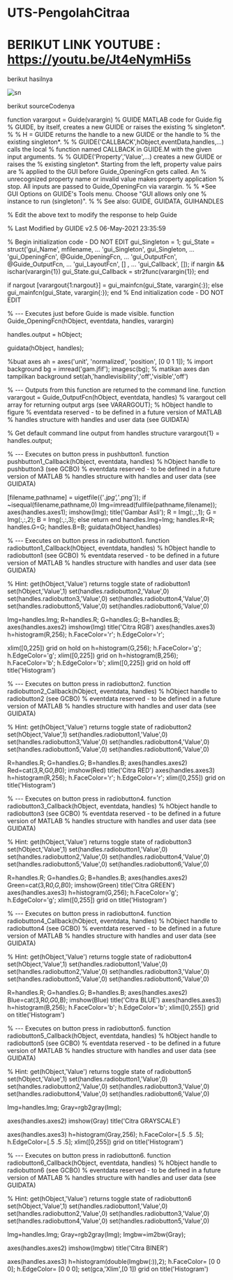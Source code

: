 # UTS-PengolahCitraa

# BERIKUT LINK YOUTUBE : https://youtu.be/Jt4eNymHi5s
berikut hasilnya

![sn](https://user-images.githubusercontent.com/81818405/117519639-8e45e080-afce-11eb-8813-22e7baca821d.PNG)

berikut sourceCodenya

function varargout = Guide(varargin)
% GUIDE MATLAB code for Guide.fig
%      GUIDE, by itself, creates a new GUIDE or raises the existing
%      singleton*.
%
%      H = GUIDE returns the handle to a new GUIDE or the handle to
%      the existing singleton*.
%
%      GUIDE('CALLBACK',hObject,eventData,handles,...) calls the local
%      function named CALLBACK in GUIDE.M with the given input arguments.
%
%      GUIDE('Property','Value',...) creates a new GUIDE or raises the
%      existing singleton*.  Starting from the left, property value pairs are
%      applied to the GUI before Guide_OpeningFcn gets called.  An
%      unrecognized property name or invalid value makes property application
%      stop.  All inputs are passed to Guide_OpeningFcn via varargin.
%
%      *See GUI Options on GUIDE's Tools menu.  Choose "GUI allows only one
%      instance to run (singleton)".
%
% See also: GUIDE, GUIDATA, GUIHANDLES

% Edit the above text to modify the response to help Guide

% Last Modified by GUIDE v2.5 06-May-2021 23:35:59

% Begin initialization code - DO NOT EDIT
gui_Singleton = 1;
gui_State = struct('gui_Name',       mfilename, ...
                   'gui_Singleton',  gui_Singleton, ...
                   'gui_OpeningFcn', @Guide_OpeningFcn, ...
                   'gui_OutputFcn',  @Guide_OutputFcn, ...
                   'gui_LayoutFcn',  [] , ...
                   'gui_Callback',   []);
if nargin && ischar(varargin{1})
    gui_State.gui_Callback = str2func(varargin{1});
end

if nargout
    [varargout{1:nargout}] = gui_mainfcn(gui_State, varargin{:});
else
    gui_mainfcn(gui_State, varargin{:});
end
% End initialization code - DO NOT EDIT


% --- Executes just before Guide is made visible.
function Guide_OpeningFcn(hObject, eventdata, handles, varargin)

handles.output = hObject;

guidata(hObject, handles);

%buat axes
ah = axes('unit', 'normalized', 'position', [0 0 1 1]);
% import background
bg = imread('gam.jfif'); imagesc(bg);
% matikan axes dan tampilkan background
set(ah,'handlevisibility','off','visible','off')

% --- Outputs from this function are returned to the command line.
function varargout = Guide_OutputFcn(hObject, eventdata, handles) 
% varargout  cell array for returning output args (see VARARGOUT);
% hObject    handle to figure
% eventdata  reserved - to be defined in a future version of MATLAB
% handles    structure with handles and user data (see GUIDATA)

% Get default command line output from handles structure
varargout{1} = handles.output;


% --- Executes on button press in pushbutton1.
function pushbutton1_Callback(hObject, eventdata, handles)
% hObject    handle to pushbutton3 (see GCBO)
% eventdata  reserved - to be defined in a future version of MATLAB
% handles    structure with handles and user data (see GUIDATA)

[filename,pathname] = uigetfile({'*.jpg','*.png'});
if ~isequal(filename,pathname,0)
    Img=imread(fullfile(pathname,filename));
    axes(handles.axes1);
    imshow(Img);
    title('Gambar Asli');
    R = Img(:,:,1);
    G = Img(:,:,2);
    B = Img(:,:,3);
else
    return
end
handles.Img=Img;
handles.R=R;
handles.G=G;
handles.B=B;
guidata(hObject,handles)

% --- Executes on button press in radiobutton1.
function radiobutton1_Callback(hObject, eventdata, handles)
% hObject    handle to radiobutton1 (see GCBO)
% eventdata  reserved - to be defined in a future version of MATLAB
% handles    structure with handles and user data (see GUIDATA)

% Hint: get(hObject,'Value') returns toggle state of radiobutton1
set(hObject,'Value',1)
set(handles.radiobutton2,'Value',0)
set(handles.radiobutton3,'Value',0)
set(handles.radiobutton4,'Value',0)
set(handles.radiobutton5,'Value',0)
set(handles.radiobutton6,'Value',0)

Img=handles.Img;
R=handles.R;
G=handles.G;
B=handles.B;
axes(handles.axes2)
imshow(Img)
title('Citra RGB')
axes(handles.axes3)
h=histogram(R,256);
h.FaceColor='r';
h.EdgeColor='r';

xlim([0,225])
grid on
hold on
h=histogram(G,256);
h.FaceColor='g';
h.EdgeColor='g';
xlim([0,225])
grid on
h=histogram(B,256);
h.FaceColor='b';
h.EdgeColor='b';
xlim([0,225])
grid on
hold off
title('Histogram')

% --- Executes on button press in radiobutton2.
function radiobutton2_Callback(hObject, eventdata, handles)
% hObject    handle to radiobutton2 (see GCBO)
% eventdata  reserved - to be defined in a future version of MATLAB
% handles    structure with handles and user data (see GUIDATA)

% Hint: get(hObject,'Value') returns toggle state of radiobutton2
set(hObject,'Value',1)
set(handles.radiobutton1,'Value',0)
set(handles.radiobutton3,'Value',0)
set(handles.radiobutton4,'Value',0)
set(handles.radiobutton5,'Value',0)
set(handles.radiobutton6,'Value',0)

R=handles.R;
G=handles.G;
B=handles.B;
axes(handles.axes2)
Red=cat(3,R,G*0,B*0);
imshow(Red)
title('Citra RED')
axes(handles.axes3)
h=histogram(R,256);
h.FaceColor='r';
h.EdgeColor='r';
xlim([0,255])
grid on
title('Histogram')

% --- Executes on button press in radiobutton4.
function radiobutton3_Callback(hObject, eventdata, handles)
% hObject    handle to radiobutton3 (see GCBO)
% eventdata  reserved - to be defined in a future version of MATLAB
% handles    structure with handles and user data (see GUIDATA)

% Hint: get(hObject,'Value') returns toggle state of radiobutton3
set(hObject,'Value',1)
set(handles.radiobutton1,'Value',0)
set(handles.radiobutton2,'Value',0)
set(handles.radiobutton4,'Value',0)
set(handles.radiobutton5,'Value',0)
set(handles.radiobutton6,'Value',0)

R=handles.R;
G=handles.G;
B=handles.B;
axes(handles.axes2)
Green=cat(3,R*0,G,B*0);
imshow(Green)
title('Citra GREEN')
axes(handles.axes3)
h=histogram(G,256);
h.FaceColor='g';
h.EdgeColor='g';
xlim([0,255])
grid on
title('Histogram')

% --- Executes on button press in radiobutton4.
function radiobutton4_Callback(hObject, eventdata, handles)
% hObject    handle to radiobutton4 (see GCBO)
% eventdata  reserved - to be defined in a future version of MATLAB
% handles    structure with handles and user data (see GUIDATA)

% Hint: get(hObject,'Value') returns toggle state of radiobutton4
set(hObject,'Value',1)
set(handles.radiobutton1,'Value',0)
set(handles.radiobutton2,'Value',0)
set(handles.radiobutton3,'Value',0)
set(handles.radiobutton5,'Value',0)
set(handles.radiobutton6,'Value',0)

R=handles.R;
G=handles.G;
B=handles.B;
axes(handles.axes2)
Blue=cat(3,R*0,G*0,B);
imshow(Blue)
title('Citra BLUE')
axes(handles.axes3)
h=histogram(B,256);
h.FaceColor='b';
h.EdgeColor='b';
xlim([0,255])
grid on
title('Histogram')

% --- Executes on button press in radiobutton5.
function radiobutton5_Callback(hObject, eventdata, handles)
% hObject    handle to radiobutton5 (see GCBO)
% eventdata  reserved - to be defined in a future version of MATLAB
% handles    structure with handles and user data (see GUIDATA)

% Hint: get(hObject,'Value') returns toggle state of radiobutton5
set(hObject,'Value',1)
set(handles.radiobutton1,'Value',0)
set(handles.radiobutton2,'Value',0)
set(handles.radiobutton3,'Value',0)
set(handles.radiobutton4,'Value',0)
set(handles.radiobutton6,'Value',0)

Img=handles.Img;
Gray=rgb2gray(Img);

axes(handles.axes2)
imshow(Gray)
title('Citra GRAYSCALE')

axes(handles.axes3)
h=histogram(Gray,256);
h.FaceColor=[.5 .5 .5];
h.EdgeColor=[.5 .5 .5];
xlim([0,255])
grid on
title('Histogram')


% --- Executes on button press in radiobutton6.
function radiobutton6_Callback(hObject, eventdata, handles)
% hObject    handle to radiobutton6 (see GCBO)
% eventdata  reserved - to be defined in a future version of MATLAB
% handles    structure with handles and user data (see GUIDATA)

% Hint: get(hObject,'Value') returns toggle state of radiobutton6
set(hObject,'Value',1)
set(handles.radiobutton1,'Value',0)
set(handles.radiobutton2,'Value',0)
set(handles.radiobutton3,'Value',0)
set(handles.radiobutton4,'Value',0)
set(handles.radiobutton5,'Value',0)

Img=handles.Img;
Gray=rgb2gray(Img);
Imgbw=im2bw(Gray);

axes(handles.axes2)
imshow(Imgbw)
title('Citra BINER')

axes(handles.axes3)
h=histogram(double(Imgbw(:)),2);
h.FaceColor= [0 0 0];
h.EdgeColor= [0 0 0];
set(gca,'Xlim',[0 1])
grid on
title('Histogram')

